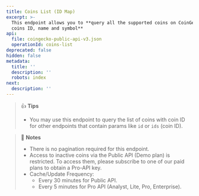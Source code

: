 ```yaml
---
title: Coins List (ID Map)
excerpt: >-
  This endpoint allows you to **query all the supported coins on CoinGecko with
  coins ID, name and symbol**
api:
  file: coingecko-public-api-v3.json
  operationId: coins-list
deprecated: false
hidden: false
metadata:
  title: ''
  description: ''
  robots: index
next:
  description: ''
---
```

> 👍 **Tips**
>
> * You may use this endpoint to query the list of coins with coin ID for other endpoints that contain params like `id` or `ids` (coin ID).

> 📘 **Notes**
>
> * There is no pagination required for this endpoint.
> * Access to inactive coins via the Public API (Demo plan) is restricted. To access them, please subscribe to one of our paid plans to obtain a Pro-API key.
> * Cache/Update Frequency: 
>   * Every 30 minutes for Public API.
>   * Every 5 minutes for Pro API (Analyst, Lite, Pro, Enterprise).
